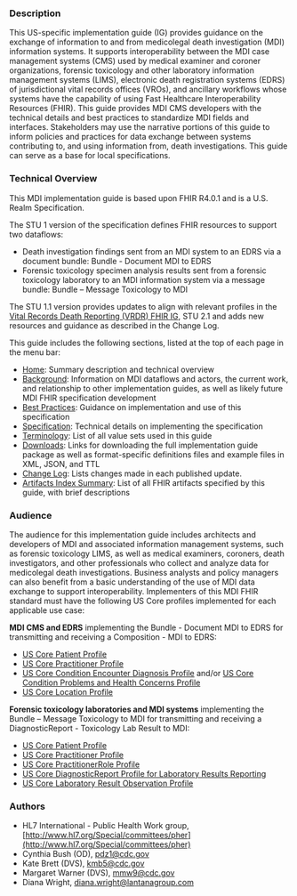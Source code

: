 ### Description
This US-specific implementation guide (IG) provides guidance on the exchange of information to and from medicolegal death investigation (MDI) information systems. It supports interoperability between the MDI case management systems (CMS) used by medical examiner and coroner organizations, forensic toxicology and other laboratory information management systems (LIMS), electronic death registration systems (EDRS) of jurisdictional vital records offices (VROs), and ancillary workflows whose systems have the capability of using Fast Healthcare Interoperability Resources (FHIR). This guide provides MDI CMS developers with the technical details and best practices to standardize MDI fields and interfaces. Stakeholders may use the narrative portions of this guide to inform policies and practices for data exchange between systems contributing to, and using information from, death investigations. This guide can serve as a base for local specifications.

### Technical Overview
This MDI implementation guide is based upon FHIR R4.0.1 and is a U.S. Realm Specification.

The STU 1 version of the specification defines FHIR resources to support two dataflows:
* Death investigation findings sent from an MDI system to an EDRS via a document bundle: Bundle - Document MDI to EDRS
* Forensic toxicology specimen analysis results sent from a forensic toxicology laboratory to an MDI information system via a message bundle: Bundle – Message Toxicology to MDI

The STU 1.1 version provides updates to align with relevant profiles in the [Vital Records Death Reporting (VRDR) FHIR IG](http://hl7.org/fhir/us/vrdr/), STU 2.1 and adds new resources and guidance as described in the Change Log.

This guide includes the following sections, listed at the top of each page in the menu bar: 
* [Home](index.html): Summary description and technical overview
* [Background](background.html): Information on MDI dataflows and actors, the current work, and relationship to other implementation guides, as well as likely future MDI FHIR specification development
* [Best Practices](best_practices.html): Guidance on implementation and use of this specification
* [Specification](specification.html): Technical details on implementing the specification
* [Terminology](terminology.html): List of all value sets used in this guide
* [Downloads](downloads.html): Links for downloading the full implementation guide package as well as format-specific definitions files and example files in XML, JSON, and TTL
* [Change Log](change_log.md.html): Lists changes made in each published update.
* [Artifacts Index Summary](artifacts.html): List of all FHIR artifacts specified by this guide, with brief descriptions

### Audience
The audience for this implementation guide includes architects and developers of MDI and associated information management systems, such as forensic toxicology LIMS, as well as medical examiners, coroners, death investigators, and other professionals who collect and analyze data for medicolegal death investigations. Business analysts and policy managers can also benefit from a basic understanding of the use of MDI data exchange to support interoperability.
Implementers of this MDI FHIR standard must have the following US Core profiles implemented for each applicable use case:

**MDI CMS and EDRS** implementing the Bundle - Document MDI to EDRS for transmitting and receiving a Composition - MDI to EDRS:
* [US Core Patient Profile](http://hl7.org/fhir/us/core/StructureDefinition/us-core-patient)
* [US Core Practitioner Profile](http://hl7.org/fhir/us/core/StructureDefinition/us-core-practitioner)
* [US Core Condition Encounter Diagnosis Profile](http://hl7.org/fhir/us/core/StructureDefinition-us-core-condition-encounter-diagnosis.html) and/or [US Core Condition Problems and Health Concerns Profile](http://hl7.org/fhir/us/core/StructureDefinition-us-core-condition-problems-health-concerns.html)
* [US Core Location Profile](http://hl7.org/fhir/us/core/StructureDefinition/us-core-location)

**Forensic toxicology laboratories and MDI systems** implementing the Bundle – Message Toxicology to MDI for transmitting and receiving a DiagnosticReport - Toxicology Lab Result to MDI:
* [US Core Patient Profile](http://hl7.org/fhir/us/core/StructureDefinition/us-core-patient)
* [US Core Practitioner Profile](http://hl7.org/fhir/us/core/StructureDefinition/us-core-practitioner)
* [US Core PractitionerRole Profile](http://hl7.org/fhir/us/core/StructureDefinition/us-core-practitionerrole)
* [US Core DiagnosticReport Profile for Laboratory Results Reporting](http://hl7.org/fhir/us/core/StructureDefinition-us-core-diagnosticreport-lab.html)
* [US Core Laboratory Result Observation Profile](http://hl7.org/fhir/us/core/StructureDefinition/us-core-observation-lab)

### Authors
* HL7 International - Public Health Work group, [http://www.hl7.org/Special/committees/pher](http://www.hl7.org/Special/committees/pher)
* Cynthia Bush (OD), pdz1@cdc.gov
* Kate Brett (DVS), kmb5@cdc.gov
* Margaret Warner (DVS), mmw9@cdc.gov
* Diana Wright, diana.wright@lantanagroup.com